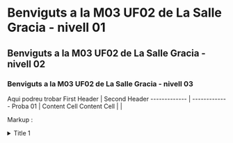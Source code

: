 # Benviguts a la M03 UF02 de La Salle Gracia - nivell 01
## Benviguts a la M03 UF02 de La Salle Gracia - nivell 02
### Benviguts a la M03 UF02 de La Salle Gracia - nivell 03

Aqui podreu trobar 
First Header  | Second Header
------------- | -------------
Proba 01 | Content Cell
Content Cell  |  \| 

Markup : <details>
           <summary>Title 1</summary>
           <p>Lorem ipsum</p>
         </details>
